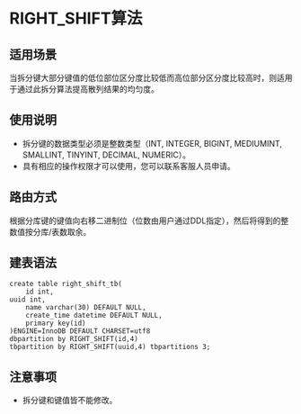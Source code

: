 # RIGHT\_SHIFT算法<a name="ddm_10_0004"></a>

## 适用场景<a name="section15760711132611"></a>

当拆分键大部分键值的低位部位区分度比较低而高位部分区分度比较高时，则适用于通过此拆分算法提高散列结果的均匀度。

## 使用说明<a name="section1877171510217"></a>

-   拆分键的数据类型必须是整数类型（INT, INTEGER, BIGINT, MEDIUMINT, SMALLINT, TINYINT, DECIMAL, NUMERIC）。
-   具有相应的操作权限才可以使用，您可以联系客服人员申请。

## 路由方式<a name="section149331275411"></a>

根据分库键的键值向右移二进制位（位数由用户通过DDL指定），然后将得到的整数值按分库/表数取余。

## 建表语法<a name="section83236412181"></a>

```
create table right_shift_tb( 
    id int, 
uuid int,
    name varchar(30) DEFAULT NULL, 
    create_time datetime DEFAULT NULL, 
    primary key(id) 
)ENGINE=InnoDB DEFAULT CHARSET=utf8 
dbpartition by RIGHT_SHIFT(id,4)
tbpartition by RIGHT_SHIFT(uuid,4) tbpartitions 3;
```

## 注意事项<a name="section121681236151812"></a>

-   拆分键和键值皆不能修改。

